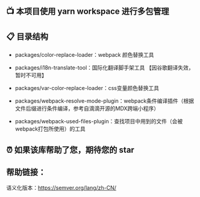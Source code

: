 ## 📺 本项目使用 yarn workspace 进行多包管理

## 📋 目录结构

- packages/color-replace-loader：webpack 颜色替换工具

- packages/i18n-translate-tool：国际化翻译脚手架工具 【因谷歌翻译失效，暂时不可用】
- packages/var-color-replace-loader：css变量颜色替换工具

- packages/webpack-resolve-mode-plugin：webpack条件编译插件（根据文件后缀进行条件编译，参考自滴滴开源的MDX跨端小程序）

- packages/webpack-used-files-plugin：查找项目中用到的文件（会被webpack打包所使用）的工具

## ⏰ 如果该库帮助了您，期待您的 star

## 帮助链接：

语义化版本：https://semver.org/lang/zh-CN/
